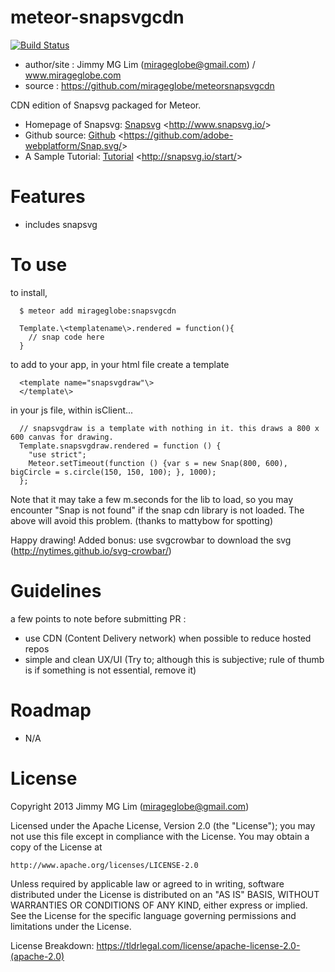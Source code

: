 # meteor-snapsvgcdn #

[![Build Status](https://travis-ci.org/mirageglobe/meteorsnapsvgcdn.svg?branch=master)](https://travis-ci.org/mirageglobe/meteorsnapsvgcdn)

- author/site : Jimmy MG Lim (mirageglobe@gmail.com) / www.mirageglobe.com
- source : https://github.com/mirageglobe/meteorsnapsvgcdn

CDN edition of Snapsvg packaged for Meteor.

-   Homepage of Snapsvg: [Snapsvg][] \<<http://www.snapsvg.io/>\>
-   Github source: [Github][]
    \<<https://github.com/adobe-webplatform/Snap.svg/>\>
-   A Sample Tutorial: [Tutorial][] \<<http://snapsvg.io/start/>\>

# Features #

- includes snapsvg

# To use #

to install,
```
  $ meteor add mirageglobe:snapsvgcdn
```

```
  Template.\<templatename\>.rendered = function(){
    // snap code here
  }
```

to add to your app, in your html file create a template
```
  <template name="snapsvgdraw"\>
  </template\>
```

in your js file, within isClient...
```
  // snapsvgdraw is a template with nothing in it. this draws a 800 x 600 canvas for drawing.
  Template.snapsvgdraw.rendered = function () {
    "use strict";
    Meteor.setTimeout(function () {var s = new Snap(800, 600), bigCircle = s.circle(150, 150, 100); }, 1000);
  };
```

Note that it may take a few m.seconds for the lib to load, so you may encounter "Snap is not found" if the snap cdn library is not loaded. The above will avoid this problem. (thanks to mattybow for spotting)

Happy drawing! Added bonus: use svgcrowbar to download the svg (http://nytimes.github.io/svg-crowbar/)

  [Snapsvg]: http://www.snapsvg.io/
  [Github]: https://github.com/adobe-webplatform/Snap.svg/
  [Tutorial]: http://snapsvg.io/start/

# Guidelines #

a few points to note before submitting PR :

- use CDN (Content Delivery network) when possible to reduce hosted repos
- simple and clean UX/UI (Try to; although this is subjective; rule of thumb is if something is not essential, remove it)

# Roadmap #

- N/A

# License

Copyright 2013 Jimmy MG Lim (mirageglobe@gmail.com)

Licensed under the Apache License, Version 2.0 (the "License");
you may not use this file except in compliance with the License.
You may obtain a copy of the License at

    http://www.apache.org/licenses/LICENSE-2.0

Unless required by applicable law or agreed to in writing, software
distributed under the License is distributed on an "AS IS" BASIS,
WITHOUT WARRANTIES OR CONDITIONS OF ANY KIND, either express or implied.
See the License for the specific language governing permissions and
limitations under the License.

License Breakdown: https://tldrlegal.com/license/apache-license-2.0-(apache-2.0)
